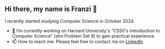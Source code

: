 ## Hi there, my name is Franzi 👋

I recently started studying Computer Science in October 2024.

- 🔭 I’m currently working on Harvard University's "CS50's Introduction to Computer Science" (atm Problem Set 9) to gain practical experience.
- 📫 How to reach me: Please feel free to contact me on [LinkedIn](https://www.linkedin.com/in/franziska-sitzmann-819595320)
  




<!--
**franciie/franciie** is a ✨ _special_ ✨ repository because its `README.md` (this file) appears on your GitHub profile.


- 🌱 I’m currently learning ...
- 👯 I’m looking to collaborate on ...
- 🤔 I’m looking for help with ...
- 💬 Ask me about ... anything
- 😄 Pronouns: ... she/her
- ⚡ Fun fact: ... 
-->
